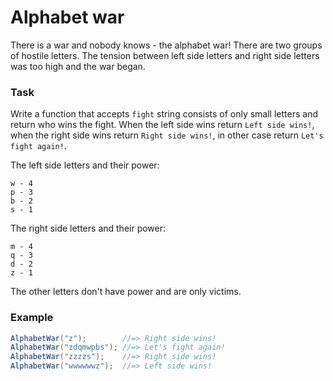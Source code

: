 # Alphabet war
There is a war and nobody knows - the alphabet war!
There are two groups of hostile letters. The tension between left side letters and right side letters was too high and the war began.

### Task
Write a function that accepts `fight` string consists of only small letters and return who wins the fight. When the left side wins return `Left side wins!`, when the right side wins return `Right side wins!`, in other case return `Let's fight again!`.

The left side letters and their power:
```
w - 4
p - 3
b - 2
s - 1
```
The right side letters and their power:
```
m - 4
q - 3
d - 2
z - 1
```
The other letters don't have power and are only victims.

### Example
```java
AlphabetWar("z");        //=> Right side wins!
AlphabetWar("zdqmwpbs"); //=> Let's fight again!
AlphabetWar("zzzzs");    //=> Right side wins!
AlphabetWar("wwwwwwz");  //=> Left side wins!
```